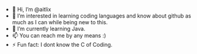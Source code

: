 - 👋 Hi, I’m @aitlix
- 👀 I’m interested in learning coding languages and know about github as much as I can while being new to this.
- 🌱 I’m currently learning Java.
- 📫 You can reach me by any means :)
- ⚡ Fun fact: I dont know the C of Coding.

<!---
aitlix/aitlix is a ✨ special ✨ repository because its `README.md` (this file) appears on your GitHub profile.
You can click the Preview link to take a look at your changes.
--->

